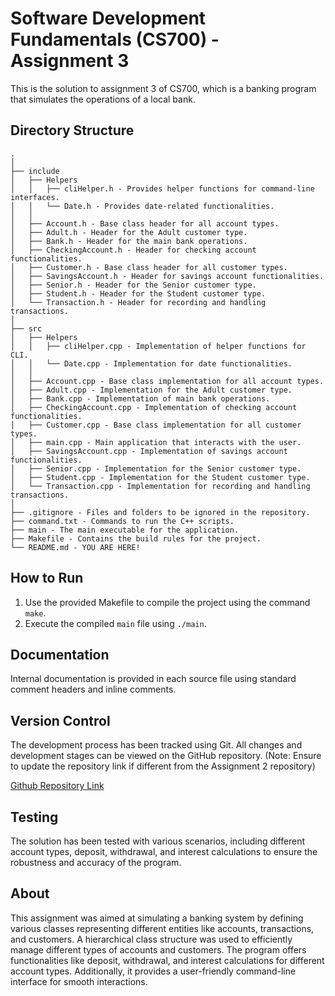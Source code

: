 # Software Development Fundamentals (CS700) - Assignment 3

This is the solution to assignment 3 of CS700, which is a banking program that simulates the operations of a local bank.

## Directory Structure
```
.
│
├── include
│   ├── Helpers
│   │   ├── cliHelper.h - Provides helper functions for command-line interfaces.
│   │   └── Date.h - Provides date-related functionalities.
│   │
│   ├── Account.h - Base class header for all account types.
│   ├── Adult.h - Header for the Adult customer type.
│   ├── Bank.h - Header for the main bank operations.
│   ├── CheckingAccount.h - Header for checking account functionalities.
│   ├── Customer.h - Base class header for all customer types.
│   ├── SavingsAccount.h - Header for savings account functionalities.
│   ├── Senior.h - Header for the Senior customer type.
│   ├── Student.h - Header for the Student customer type.
│   └── Transaction.h - Header for recording and handling transactions.
│
├── src
│   ├── Helpers
│   │   ├── cliHelper.cpp - Implementation of helper functions for CLI.
│   │   └── Date.cpp - Implementation for date functionalities.
│   │
│   ├── Account.cpp - Base class implementation for all account types.
│   ├── Adult.cpp - Implementation for the Adult customer type.
│   ├── Bank.cpp - Implementation of main bank operations.
│   ├── CheckingAccount.cpp - Implementation of checking account functionalities.
│   ├── Customer.cpp - Base class implementation for all customer types.
│   ├── main.cpp - Main application that interacts with the user.
│   ├── SavingsAccount.cpp - Implementation of savings account functionalities.
│   ├── Senior.cpp - Implementation for the Senior customer type.
│   ├── Student.cpp - Implementation for the Student customer type.
│   └── Transaction.cpp - Implementation for recording and handling transactions.
│
├── .gitignore - Files and folders to be ignored in the repository.
├── command.txt - Commands to run the C++ scripts.
├── main - The main executable for the application.
├── Makefile - Contains the build rules for the project.
└── README.md - YOU ARE HERE!
```

## How to Run

1. Use the provided Makefile to compile the project using the command `make`.
2. Execute the compiled `main` file using `./main`.

## Documentation

Internal documentation is provided in each source file using standard comment headers and inline comments.

## Version Control

The development process has been tracked using Git. All changes and development stages can be viewed on the GitHub repository. (Note: Ensure to update the repository link if different from the Assignment 2 repository)

[Github Repository Link](<https://github.com/satilog/cs700-assignment-3.git>)

## Testing

The solution has been tested with various scenarios, including different account types, deposit, withdrawal, and interest calculations to ensure the robustness and accuracy of the program.

## About

This assignment was aimed at simulating a banking system by defining various classes representing different entities like accounts, transactions, and customers. A hierarchical class structure was used to efficiently manage different types of accounts and customers. The program offers functionalities like deposit, withdrawal, and interest calculations for different account types. Additionally, it provides a user-friendly command-line interface for smooth interactions.
